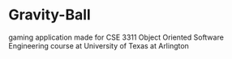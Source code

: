 # Gravity-Ball
gaming application made for CSE 3311 Object Oriented Software Engineering course at University of Texas at Arlington

